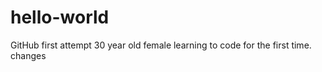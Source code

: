 # hello-world
GitHub first attempt 
30 year old female learning to code for the first time.
changes
